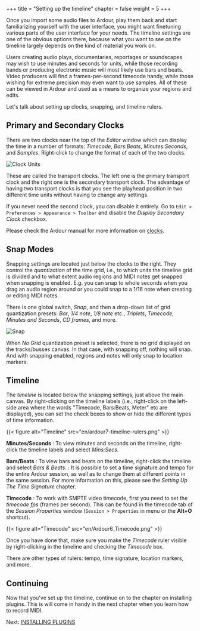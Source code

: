 +++
title = "Setting up the timeline"
chapter = false
weight = 5
+++

Once you import some audio files to Ardour, play them back and start
familiarizing yourself with the user interface, you might want finetuning
various parts of the user interface for your needs. The timeline settings are
one of the obvious options there, because what you want to see on the timeline
largely depends on the kind of material you work on.

Users creating audio plays, documentaries, reportages or soundscapes may wish
to use minutes and seconds for units, while those recording bands or producing
electronic music will most likely use bars and beats. Video producers will
find a frames-per-second timecode handy, while those wishing for extreme
precision may even want to use samples. All of these can be viewed in Ardour
and used as a means to organize your regions and edits.

Let's talk about setting up clocks, snapping, and timeline rulers.

## Primary and Secondary Clocks

There are two clocks near the top of the _Editor_ window which can display the
time in a number of formats: *Timecode*, *Bars:Beats*, *Minutes:Seconds*, and
*Samples*. Right-click to change the format of each of the two clocks.

![Clock Units](en/Ardour6_Clock_Units.png?width=30vw)

These are called the transport clocks. The left one is the primary transport
clock and the right one is the secondary transport clock. The advantage of
having two transport clocks is that you see the playhead position in two
different time units without having to change any settings.

If you never need the second clock, you can disable it entirely. Go to 
`Edit > Preferences > Appearance > Toolbar` and disable the _Display Secondary
Clock_ checkbox.

Please check the Ardour manual for more information on
[clocks](http://manual.ardour.org/ardours-interface/using-ardour-clock-displays/).

## Snap Modes

Snapping settings are located just below the clocks to the right. They control
the _quantization_ of the time grid, i.e., to which units the timeline grid is
divided and to what extent audio regions and MIDI notes get snapped when
snapping is enabled. E.g. you can snap to whole seconds when you drag an audio
region around or you could snap to a 1/16 note when creating or editing MIDI
notes.

There is one global switch, _Snap_, and then a drop-down list of grid
quantization presets: _Bar_, _1/4 note_, _1/8 note_ etc., _Triplets_,
_Timecode_, _Minutes and Seconds_, _CD frames_, and more.

![Snap](en/Ardour6_Snap_Options_and_Nudge_Controls.png?width=20vw)

When _No Grid_ quantization preset is selected, there is no grid displayed on
the tracks/busses canvas. In that case, with snapping off, nothing will snap.
And with snapping enabled, regions and notes will only snap to location markers.

## Timeline

The _timeline_ is located below the snapping settings, just above the main
canvas. By right-clicking on the timeline labels (i.e., right-click on the
left-side area where the words "Timecode, Bars:Beats, Meter" etc are displayed),
you can set the check boxes to show or hide the different types of time
information.

{{< figure alt="Timeline" src="en/ardour7-timeline-rulers.png" >}}

**Minutes/Seconds**
: To view minutes and seconds on the timeline, right-click the timeline labels
and select _Mins:Secs_.

**Bars/Beats**
: To view bars and beats on the timeline, right-click the timeline and
select _Bars & Beats_.
: It is possible to set a time signature and tempo for the entire Ardour
session, as well as to change them at different points in the same
session. For more information on this, please see the _Setting Up The
Time Signature_ chapter.

**Timecode**
: To work with SMPTE video timecode, first you need to set the _timecode
fps_ (frames per second). This can be found in the timecode tab of the
_Session Properties_ window (`Session > Properties` in menu or the **Alt+O** 
shortcut).

{{< figure alt="Timecode" src="en/Ardour6_Timecode.png" >}}

Once you have done that, make sure you make the _Timecode_ ruler visible
by right-clicking in the timeline and checking the _Timecode_ box.

There are other types of rulers: tempo, time signature, location markers,
and more.

## Continuing

Now that you've set up the timeline, continue on to the chapter on
installing plugins. This is will come in handy in the next chapter when
you learn how to record MIDI.

Next: [INSTALLING PLUGINS](../installing-plugins)
